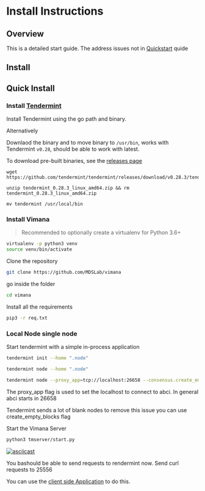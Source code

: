 # Install Instructions


## Overview

This is a detailed start guide. The address issues not in [Quickstart](quickstart.md) quide

## Install 

## Quick Install 

### Install [Tendermint](https://tendermint.com/docs/introduction/quick-start.html#install)

Install Tendermint using the go path and binary.

Alternatively 

Downlaod the binary and to move binary to `/usr/bin`, works with Tendermint `v0.28`, should be able to work with latest.

To download pre-built binaries, see the [releases page](https://github.com/tendermint/tendermint/releases)


```
wget https://github.com/tendermint/tendermint/releases/download/v0.28.3/tendermint_0.28.3_linux_amd64.zip

unzip tendermint_0.28.3_linux_amd64.zip && rm tendermint_0.28.3_linux_amd64.zip 

mv tendermint /usr/local/bin
```

### Install Vimana

> Recommended to optionally create a virtualenv for Python 3.6+

```bash
virtualenv -p python3 venv
source venv/bin/activate
```

Clone the repository

```bash
git clone https://github.com/MDSLab/vimana
```

go inside the folder 

```bash
cd vimana
```

Install all the requirements

``` bash
pip3 -r req.txt
```


### Local Node single node

Start tendermint with a simple in-process application

``` bash
tendermint init --home ".node"

tendermint node --home ".node"
```



```bash
tendermint node --proxy_app=tcp://localhost:26658 --consensus.create_empty_blocks=false
```

The proxy_app flag is used to set the localhost to connect to abci. In general abci starts in 26658

Tendermint sends a lot of blank nodes to remove this issue you can use create_empty_blocks flag

Start the Vimana Server

```bash
python3 tmserver/start.py
```

[![asciicast](https://asciinema.org/a/DAO2t73j6WHdDmZm8r9ZbekO1.svg)](https://asciinema.org/a/DAO2t73j6WHdDmZm8r9ZbekO1)

You bashould be able to send requests to rendermint now. Send curl requests to 25556

You can use the [client side Application](django.md) to do this.
